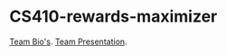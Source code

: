 # CS410-rewards-maximizer

[Team Bio's](./team-bio.html).
[Team Presentation](./presentations.html).